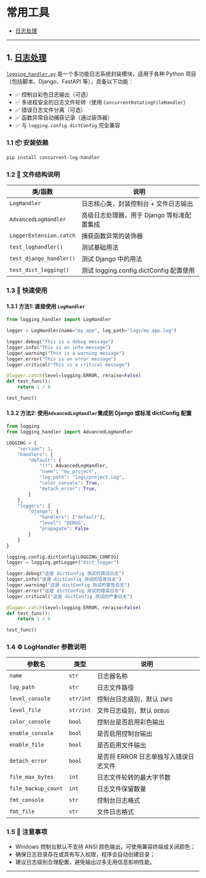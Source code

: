 # 常用工具

-   [日志处理](#1-日志处理)

---

## 1. [日志处理](logging_handler.py)

[`logging_handler.py`](logging_handler.py) 是一个多功能日志系统封装模块，适用于各种 Python 项目（包括脚本、Django、FastAPI 等），具备以下功能：

-   ✅ 控制台彩色日志输出（可选）
-   ✅ 多进程安全的日志文件轮转（使用 `ConcurrentRotatingFileHandler`）
-   ✅ 错误日志文件分离（可选）
-   ✅ 函数异常自动捕获记录（通过装饰器）
-   ✅ 与 `logging.config.dictConfig` 完全兼容

### 1.1 📦 安装依赖

```bash
pip install concurrent-log-handler
```

### 1.2 📁 文件结构说明

| 类/函数                    | 说明                                |
| ----------------------- | --------------------------------- |
| `LogHandler`            | 日志核心类，封装控制台 + 文件日志输出              |
| `AdvancedLogHandler`    | 高级日志处理器，用于 Django 等标准配置集成         |
| `LoggerExtension.catch` | 捕获函数异常的装饰器                        |
| `test_loghandler()`     | 测试基础用法                            |
| `test_django_handler()` | 测试 Django 中的用法                    |
| `test_dict_logging()`   | 测试 logging.config.dictConfig 配置使用 |

### 1.3 🚀 快速使用

#### 1.3.1 方法1: 直接使用 `LogHandler`

```python
from logging_handler import LogHandler

logger = LogHandler(name="my_app", log_path="logs/my_app.log")

logger.debug("This is a debug message")
logger.info("This is an info message")
logger.warning("This is a warning message")
logger.error("This is an error message")
logger.critical("This is a critical message")

@logger.catch(level=logging.ERROR, reraise=False)
def test_func():
    return 1 / 0

test_func()

```

#### 1.3.2 方法2: 使用`AdvancedLogHandler`集成到 Django 或标准 dictConfig 配置

```python
from logging
from logging_handler import AdvancedLogHandler

LOGGING = {
    "version": 1,
    "handlers": {
        "default": {
            "()": AdvancedLogHandler,
            "name": "my_project",
            "log_path": "logs/project.log",
            "color_console": True,
            "detach_error": True,
        }
    },
    "loggers": {
        "django": {
            "handlers": ["default"],
            "level": "DEBUG",
            "propagate": False
        }
    }
}

logging.config.dictConfig(LOGGING_CONFIG)
logger = logging.getLogger("dict_logger")

logger.debug("这是 dictConfig 测试的调试日志")
logger.info("这是 dictConfig 测试的信息日志")
logger.warning("这是 dictConfig 测试的警告日志")
logger.error("这是 dictConfig 测试的错误日志")
logger.critical("这是 dictConfig 测试的严重日志")

@logger.catch(level=logging.ERROR, reraise=False)
def test_func():
    return 1 / 0

test_func()

```

### 1.4 ⚙️ LogHandler 参数说明

| 参数名                 | 类型        | 说明                     |
| ------------------- | --------- | ---------------------- |
| `name`              | `str`     | 日志器名称                  |
| `log_path`          | `str`     | 日志文件路径                 |
| `level_console`     | `str/int` | 控制台日志级别，默认 `INFO`      |
| `level_file`        | `str/int` | 文件日志级别，默认 `DEBUG`      |
| `color_console`     | `bool`    | 控制台是否启用彩色输出            |
| `enable_console`    | `bool`    | 是否启用控制台输出              |
| `enable_file`       | `bool`    | 是否启用文件输出               |
| `detach_error`      | `bool`    | 是否将 ERROR 日志单独写入错误日志文件 |
| `file_max_bytes`    | `int`     | 日志文件轮转的最大字节数           |
| `file_backup_count` | `int`     | 日志文件保留数量               |
| `fmt_console`       | `str`     | 控制台日志格式                |
| `fmt_file`          | `str`     | 文件日志格式                 |

### 1.5 📎 注意事项

-   Windows 控制台默认不支持 ANSI 颜色输出，可使用兼容终端或关闭颜色；
-   确保日志目录存在或具有写入权限，程序会自动创建目录；
-   建议日志级别合理配置，避免输出过多无用信息影响性能。

---
